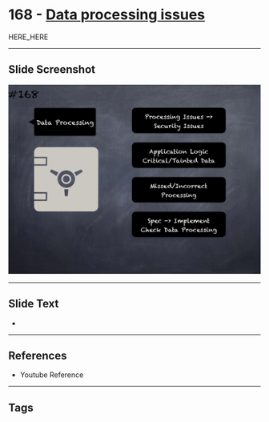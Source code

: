 # 168 - [Data processing issues](Data%20processing%20issues.md)

HERE_HERE

___
## Slide Screenshot
![0168.png](../../images/pitfalls_and_best_practices201/168.png)
___
## Slide Text
- 
___
## References
- Youtube Reference
___
## Tags